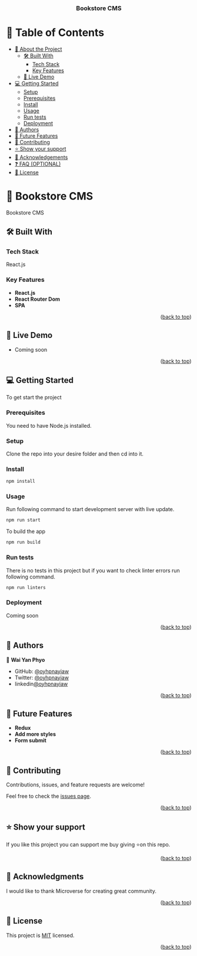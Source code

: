 <a name="readme-top"></a>

<div align="center">
  <h3><b>Bookstore CMS</b></h3>
</div>

<!-- TABLE OF CONTENTS -->

# 📗 Table of Contents

- [📖 About the Project](#about-project)
  - [🛠 Built With](#built-with)
    - [Tech Stack](#tech-stack)
    - [Key Features](#key-features)
  - [🚀 Live Demo](#live-demo)
- [💻 Getting Started](#getting-started)
  - [Setup](#setup)
  - [Prerequisites](#prerequisites)
  - [Install](#install)
  - [Usage](#usage)
  - [Run tests](#run-tests)
  - [Deployment](#triangular_flag_on_post-deployment)
- [👥 Authors](#authors)
- [🔭 Future Features](#future-features)
- [🤝 Contributing](#contributing)
- [⭐️ Show your support](#support)
- [🙏 Acknowledgements](#acknowledgements)
- [❓ FAQ (OPTIONAL)](#faq)
- [📝 License](#license)

<!-- PROJECT DESCRIPTION -->

# 📖 Bookstore CMS <a name="about-project"></a>

Bookstore CMS

## 🛠 Built With <a name="built-with"></a>

### Tech Stack <a name="tech-stack"></a>

React.js

<!-- Features -->

### Key Features <a name="key-features"></a>

- **React.js**
- **React Router Dom**
- **SPA**

<p align="right">(<a href="#readme-top">back to top</a>)</p>

<!-- LIVE DEMO -->

## 🚀 Live Demo <a name="live-demo"></a>

- Coming soon

<p align="right">(<a href="#readme-top">back to top</a>)</p>

<!-- GETTING STARTED -->

## 💻 Getting Started <a name="getting-started"></a>

To get start the project

### Prerequisites

You need to have Node.js installed.

### Setup

Clone the repo into your desire folder and then cd into it.

### Install

```sh
npm install
```

### Usage

Run following command to start development server with live update.

```sh
npm run start
```

To build the app

```sh
npm run build
```

### Run tests

There is no tests in this project but if you want to check linter errors run following command.

```sh
npm run linters
```

### Deployment

Coming soon

<!-- #### Deploy to gh-pages

- To host app in the GitHub Pages.

**First replace with you github information on `package.json` homepage config.**

And then run the following command.

```sh
npm run deploy:gh-pages
```

#### Deploy to own server

Run `npm run build` and then upload the `build` folder into your server. -->

<p align="right">(<a href="#readme-top">back to top</a>)</p>

<!-- AUTHORS -->

## 👥 Authors <a name="authors"></a>

👤 **Wai Yan Phyo**

- GitHub: [@oyhpnayiaw](https://github.com/oyhpnayiaw)
- Twitter: [@oyhpnayiaw](https://twitter.com/oyhpnayiaw)
- linkedin[@oyhpnayiaw](https://www.linkedin.com/in/oyhpnayiaw)

<p align="right">(<a href="#readme-top">back to top</a>)</p>

<!-- FUTURE FEATURES -->

## 🔭 Future Features <a name="future-features"></a>

- **Redux**
- **Add more styles**
- **Form submit**

<p align="right">(<a href="#readme-top">back to top</a>)</p>

## 🤝 Contributing <a name="contributing"></a>

Contributions, issues, and feature requests are welcome!

Feel free to check the [issues page](../../issues/).

<p align="right">(<a href="#readme-top">back to top</a>)</p>

<!-- SUPPORT -->

## ⭐️ Show your support <a name="support"></a>

If you like this project you can support me buy giving ⭐️on this repo.

<p align="right">(<a href="#readme-top">back to top</a>)</p>

<!-- ACKNOWLEDGEMENTS -->

## 🙏 Acknowledgments <a name="acknowledgements"></a>

I would like to thank Microverse for creating great community.

<p align="right">(<a href="#readme-top">back to top</a>)</p>

<!-- LICENSE -->

## 📝 License <a name="license"></a>

This project is [MIT](./License) licensed.

<p align="right">(<a href="#readme-top">back to top</a>)</p>

